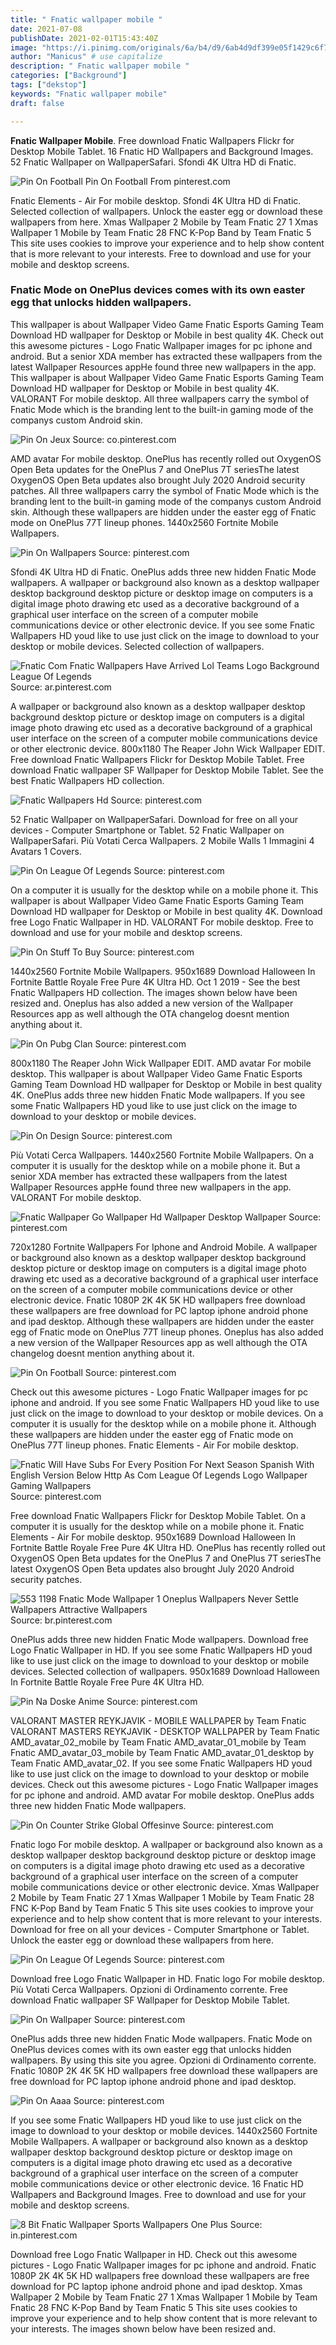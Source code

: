 ```yaml
---
title: " Fnatic wallpaper mobile "
date: 2021-07-08
publishDate: 2021-02-01T15:43:40Z
image: "https://i.pinimg.com/originals/6a/b4/d9/6ab4d9df399e05f1429c6f7fb0f50681.jpg"
author: "Manicus" # use capitalize
description: " Fnatic wallpaper mobile "
categories: ["Background"]
tags: ["dekstop"]
keywords: "Fnatic wallpaper mobile"
draft: false

---
```



**Fnatic Wallpaper Mobile**. Free download Fnatic Wallpapers Flickr for Desktop Mobile Tablet. 16 Fnatic HD Wallpapers and Background Images. 52 Fnatic Wallpaper on WallpaperSafari. Sfondi 4K Ultra HD di Fnatic.

![Pin On Football](https://i.pinimg.com/736x/a9/07/30/a9073014041e9661d1fee17a71fc1a06.jpg "Pin On Football")
Pin On Football From pinterest.com


Fnatic Elements - Air For mobile desktop. Sfondi 4K Ultra HD di Fnatic. Selected collection of wallpapers. Unlock the easter egg or download these wallpapers from here. Xmas Wallpaper 2 Mobile by Team Fnatic 27 1 Xmas Wallpaper 1 Mobile by Team Fnatic 28 FNC K-Pop Band by Team Fnatic 5 This site uses cookies to improve your experience and to help show content that is more relevant to your interests. Free to download and use for your mobile and desktop screens.

### Fnatic Mode on OnePlus devices comes with its own easter egg that unlocks hidden wallpapers.

This wallpaper is about Wallpaper Video Game Fnatic Esports Gaming Team Download HD wallpaper for Desktop or Mobile in best quality 4K. Check out this awesome pictures - Logo Fnatic Wallpaper images for pc iphone and android. But a senior XDA member has extracted these wallpapers from the latest Wallpaper Resources appHe found three new wallpapers in the app. This wallpaper is about Wallpaper Video Game Fnatic Esports Gaming Team Download HD wallpaper for Desktop or Mobile in best quality 4K. VALORANT For mobile desktop. All three wallpapers carry the symbol of Fnatic Mode which is the branding lent to the built-in gaming mode of the companys custom Android skin.


![Pin On Jeux](https://i.pinimg.com/originals/e0/b5/82/e0b582c6e1521c8a277c66cdaf7dc843.png "Pin On Jeux")
Source: co.pinterest.com

AMD avatar For mobile desktop. OnePlus has recently rolled out OxygenOS Open Beta updates for the OnePlus 7 and OnePlus 7T seriesThe latest OxygenOS Open Beta updates also brought July 2020 Android security patches. All three wallpapers carry the symbol of Fnatic Mode which is the branding lent to the built-in gaming mode of the companys custom Android skin. Although these wallpapers are hidden under the easter egg of Fnatic mode on OnePlus 77T lineup phones. 1440x2560 Fortnite Mobile Wallpapers.

![Pin On Wallpapers](https://i.pinimg.com/originals/d8/c2/65/d8c265cb9e672cf0c1ad5edfb58ab368.jpg "Pin On Wallpapers")
Source: pinterest.com

Sfondi 4K Ultra HD di Fnatic. OnePlus adds three new hidden Fnatic Mode wallpapers. A wallpaper or background also known as a desktop wallpaper desktop background desktop picture or desktop image on computers is a digital image photo drawing etc used as a decorative background of a graphical user interface on the screen of a computer mobile communications device or other electronic device. If you see some Fnatic Wallpapers HD youd like to use just click on the image to download to your desktop or mobile devices. Selected collection of wallpapers.

![Fnatic Com Fnatic Wallpapers Have Arrived Lol Teams Logo Background League Of Legends](https://i.pinimg.com/originals/51/64/9c/51649cc9ed0bf9ab774a91d4a5d491b2.jpg "Fnatic Com Fnatic Wallpapers Have Arrived Lol Teams Logo Background League Of Legends")
Source: ar.pinterest.com

A wallpaper or background also known as a desktop wallpaper desktop background desktop picture or desktop image on computers is a digital image photo drawing etc used as a decorative background of a graphical user interface on the screen of a computer mobile communications device or other electronic device. 800x1180 The Reaper John Wick Wallpaper EDIT. Free download Fnatic Wallpapers Flickr for Desktop Mobile Tablet. Free download Fnatic wallpaper SF Wallpaper for Desktop Mobile Tablet. See the best Fnatic Wallpapers HD collection.

![Fnatic Wallpapers Hd](https://i.pinimg.com/200x150/ba/4b/14/ba4b145e92205015815c956741207c0a.jpg "Fnatic Wallpapers Hd")
Source: pinterest.com

52 Fnatic Wallpaper on WallpaperSafari. Download for free on all your devices - Computer Smartphone or Tablet. 52 Fnatic Wallpaper on WallpaperSafari. Più Votati Cerca Wallpapers. 2 Mobile Walls 1 Immagini 4 Avatars 1 Covers.

![Pin On League Of Legends](https://i.pinimg.com/originals/21/71/11/2171115ee13b9f913aef33d9603c75ed.png "Pin On League Of Legends")
Source: pinterest.com

On a computer it is usually for the desktop while on a mobile phone it. This wallpaper is about Wallpaper Video Game Fnatic Esports Gaming Team Download HD wallpaper for Desktop or Mobile in best quality 4K. Download free Logo Fnatic Wallpaper in HD. VALORANT For mobile desktop. Free to download and use for your mobile and desktop screens.

![Pin On Stuff To Buy](https://i.pinimg.com/originals/40/1e/66/401e66a554048a03e6d3ced4defdaac0.jpg "Pin On Stuff To Buy")
Source: pinterest.com

1440x2560 Fortnite Mobile Wallpapers. 950x1689 Download Halloween In Fortnite Battle Royale Free Pure 4K Ultra HD. Oct 1 2019 - See the best Fnatic Wallpapers HD collection. The images shown below have been resized and. Oneplus has also added a new version of the Wallpaper Resources app as well although the OTA changelog doesnt mention anything about it.

![Pin On Pubg Clan](https://i.pinimg.com/236x/5d/a2/0e/5da20e8a1b19f1c1888b10efa9bdba33.jpg "Pin On Pubg Clan")
Source: pinterest.com

800x1180 The Reaper John Wick Wallpaper EDIT. AMD avatar For mobile desktop. This wallpaper is about Wallpaper Video Game Fnatic Esports Gaming Team Download HD wallpaper for Desktop or Mobile in best quality 4K. OnePlus adds three new hidden Fnatic Mode wallpapers. If you see some Fnatic Wallpapers HD youd like to use just click on the image to download to your desktop or mobile devices.

![Pin On Design](https://i.pinimg.com/originals/5b/06/23/5b062392f983cc2400954cd73e519a6a.jpg "Pin On Design")
Source: pinterest.com

Più Votati Cerca Wallpapers. 1440x2560 Fortnite Mobile Wallpapers. On a computer it is usually for the desktop while on a mobile phone it. But a senior XDA member has extracted these wallpapers from the latest Wallpaper Resources appHe found three new wallpapers in the app. VALORANT For mobile desktop.

![Fnatic Wallpaper Go Wallpaper Hd Wallpaper Desktop Wallpaper](https://i.pinimg.com/originals/65/ed/91/65ed914e32ab1743d2a0ced55937a36f.png "Fnatic Wallpaper Go Wallpaper Hd Wallpaper Desktop Wallpaper")
Source: pinterest.com

720x1280 Fortnite Wallpapers For Iphone and Android Mobile. A wallpaper or background also known as a desktop wallpaper desktop background desktop picture or desktop image on computers is a digital image photo drawing etc used as a decorative background of a graphical user interface on the screen of a computer mobile communications device or other electronic device. Fnatic 1080P 2K 4K 5K HD wallpapers free download these wallpapers are free download for PC laptop iphone android phone and ipad desktop. Although these wallpapers are hidden under the easter egg of Fnatic mode on OnePlus 77T lineup phones. Oneplus has also added a new version of the Wallpaper Resources app as well although the OTA changelog doesnt mention anything about it.

![Pin On Football](https://i.pinimg.com/736x/a9/07/30/a9073014041e9661d1fee17a71fc1a06.jpg "Pin On Football")
Source: pinterest.com

Check out this awesome pictures - Logo Fnatic Wallpaper images for pc iphone and android. If you see some Fnatic Wallpapers HD youd like to use just click on the image to download to your desktop or mobile devices. On a computer it is usually for the desktop while on a mobile phone it. Although these wallpapers are hidden under the easter egg of Fnatic mode on OnePlus 77T lineup phones. Fnatic Elements - Air For mobile desktop.

![Fnatic Will Have Subs For Every Position For Next Season Spanish With English Version Below Http As Com League Of Legends Logo Wallpaper Gaming Wallpapers](https://i.pinimg.com/originals/86/08/a5/8608a59b2d1720ed1185ef20c28a6d10.jpg "Fnatic Will Have Subs For Every Position For Next Season Spanish With English Version Below Http As Com League Of Legends Logo Wallpaper Gaming Wallpapers")
Source: pinterest.com

Free download Fnatic Wallpapers Flickr for Desktop Mobile Tablet. On a computer it is usually for the desktop while on a mobile phone it. Fnatic Elements - Air For mobile desktop. 950x1689 Download Halloween In Fortnite Battle Royale Free Pure 4K Ultra HD. OnePlus has recently rolled out OxygenOS Open Beta updates for the OnePlus 7 and OnePlus 7T seriesThe latest OxygenOS Open Beta updates also brought July 2020 Android security patches.

![553 1198 Fnatic Mode Wallpaper 1 Oneplus Wallpapers Never Settle Wallpapers Attractive Wallpapers](https://i.pinimg.com/564x/9f/96/ee/9f96eeafd0db4fb03135597cf681f4b6.jpg "553 1198 Fnatic Mode Wallpaper 1 Oneplus Wallpapers Never Settle Wallpapers Attractive Wallpapers")
Source: br.pinterest.com

OnePlus adds three new hidden Fnatic Mode wallpapers. Download free Logo Fnatic Wallpaper in HD. If you see some Fnatic Wallpapers HD youd like to use just click on the image to download to your desktop or mobile devices. Selected collection of wallpapers. 950x1689 Download Halloween In Fortnite Battle Royale Free Pure 4K Ultra HD.

![Pin Na Doske Anime](https://i.pinimg.com/originals/bb/99/c7/bb99c787a85e25a7ef63b7571a1355e4.jpg "Pin Na Doske Anime")
Source: pinterest.com

VALORANT MASTER REYKJAVIK - MOBILE WALLPAPER by Team Fnatic VALORANT MASTERS REYKJAVIK - DESKTOP WALLPAPER by Team Fnatic AMD_avatar_02_mobile by Team Fnatic AMD_avatar_01_mobile by Team Fnatic AMD_avatar_03_mobile by Team Fnatic AMD_avatar_01_desktop by Team Fnatic AMD_avatar_02. If you see some Fnatic Wallpapers HD youd like to use just click on the image to download to your desktop or mobile devices. Check out this awesome pictures - Logo Fnatic Wallpaper images for pc iphone and android. AMD avatar For mobile desktop. OnePlus adds three new hidden Fnatic Mode wallpapers.

![Pin On Counter Strike Global Offesinve](https://i.pinimg.com/originals/ba/c7/78/bac7788b62165bbc1bfdeeb545cb4acc.jpg "Pin On Counter Strike Global Offesinve")
Source: pinterest.com

Fnatic logo For mobile desktop. A wallpaper or background also known as a desktop wallpaper desktop background desktop picture or desktop image on computers is a digital image photo drawing etc used as a decorative background of a graphical user interface on the screen of a computer mobile communications device or other electronic device. Xmas Wallpaper 2 Mobile by Team Fnatic 27 1 Xmas Wallpaper 1 Mobile by Team Fnatic 28 FNC K-Pop Band by Team Fnatic 5 This site uses cookies to improve your experience and to help show content that is more relevant to your interests. Download for free on all your devices - Computer Smartphone or Tablet. Unlock the easter egg or download these wallpapers from here.

![Pin On League Of Legends](https://i.pinimg.com/originals/0a/5f/ab/0a5fabfed701c59dc907d2e675b590ef.jpg "Pin On League Of Legends")
Source: pinterest.com

Download free Logo Fnatic Wallpaper in HD. Fnatic logo For mobile desktop. Più Votati Cerca Wallpapers. Opzioni di Ordinamento corrente. Free download Fnatic wallpaper SF Wallpaper for Desktop Mobile Tablet.

![Pin On Wallpaper](https://i.pinimg.com/originals/92/76/bc/9276bc03b19ecfeadfcdc653b7042139.png "Pin On Wallpaper")
Source: pinterest.com

OnePlus adds three new hidden Fnatic Mode wallpapers. Fnatic Mode on OnePlus devices comes with its own easter egg that unlocks hidden wallpapers. By using this site you agree. Opzioni di Ordinamento corrente. Fnatic 1080P 2K 4K 5K HD wallpapers free download these wallpapers are free download for PC laptop iphone android phone and ipad desktop.

![Pin On Aaaa](https://i.pinimg.com/originals/be/97/01/be9701b0bd593bcbb0b59cc6608b9cb5.jpg "Pin On Aaaa")
Source: pinterest.com

If you see some Fnatic Wallpapers HD youd like to use just click on the image to download to your desktop or mobile devices. 1440x2560 Fortnite Mobile Wallpapers. A wallpaper or background also known as a desktop wallpaper desktop background desktop picture or desktop image on computers is a digital image photo drawing etc used as a decorative background of a graphical user interface on the screen of a computer mobile communications device or other electronic device. 16 Fnatic HD Wallpapers and Background Images. Free to download and use for your mobile and desktop screens.

![8 Bit Fnatic Wallpaper Sports Wallpapers One Plus](https://i.pinimg.com/originals/6a/b4/d9/6ab4d9df399e05f1429c6f7fb0f50681.jpg "8 Bit Fnatic Wallpaper Sports Wallpapers One Plus")
Source: in.pinterest.com

Download free Logo Fnatic Wallpaper in HD. Check out this awesome pictures - Logo Fnatic Wallpaper images for pc iphone and android. Fnatic 1080P 2K 4K 5K HD wallpapers free download these wallpapers are free download for PC laptop iphone android phone and ipad desktop. Xmas Wallpaper 2 Mobile by Team Fnatic 27 1 Xmas Wallpaper 1 Mobile by Team Fnatic 28 FNC K-Pop Band by Team Fnatic 5 This site uses cookies to improve your experience and to help show content that is more relevant to your interests. The images shown below have been resized and.

